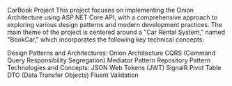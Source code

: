 CarBook Project
This project focuses on implementing the Onion Architecture using ASP.NET Core API, with a comprehensive approach to exploring various design patterns and modern development practices. The main theme of the project is centered around a "Car Rental System," named "BookCar," which incorporates the following key technical concepts:

Design Patterns and Architectures:
Onion Architecture
CQRS (Command Query Responsibility Segregation)
Mediator Pattern
Repository Pattern
Technologies and Concepts:
JSON Web Tokens (JWT)
SignalR
Pivot Table
DTO (Data Transfer Objects)
Fluent Validation
